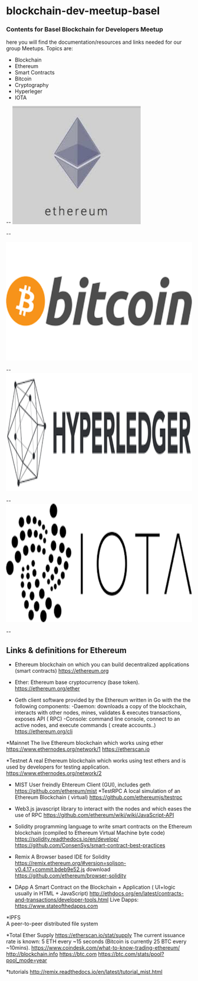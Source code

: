 # blockchain-dev-meetup-basel
### Contents for Basel Blockchain for Developers Meetup

here you will find the documentation/resources and links needed for our group Meetups.
Topics are:
* Blockchain
* Ethereum
* Smart Contracts
* Bitcoin
* Cryptography
* Hyperleger
* IOTA

--
<img src="images/ethereum.png" style="height:320px">

--

<img src="images/bitcoin.png" style="height:320px">

--
<img src="images/hyperledger.png" style="height:320px">

--
<img src="images/iota.png" style="height:320px">

--

## Links & definitions for Ethereum
* Ethereum 
blockchain on which you can build decentralized applications (smart contracts)
https://ethereum.org

* Ether:
Ethereum base cryptocurrency (base token).
https://ethereum.org/ether

* Geth
client software provided by the Ethereum written in Go with the the following components:
-Daemon: downloads a copy of the blockchain, interacts with other nodes, mines,  validates & executes transactions,
 exposes API ( RPC) 
-Console: command line console, connect to an active nodes, and execute commands ( create accounts..)
https://ethereum.org/cli

*Mainnet 
The live Ethereum blockchain which works using ether
https://www.ethernodes.org/network/1
https://etherscan.io

*Testnet
A real Ethereum blockchain which works using test ethers and is used by developers for testing application. 
https://www.ethernodes.org/network/2

* MIST
User freindly Ehtereum Client (GUI), includes geth
https://github.com/ethereum/mist
*TestRPC 
A local simulation of an Ethereum Blockchain ( virtual)
https://github.com/ethereumjs/testrpc

* Web3.js
javascript library to interact with the nodes and which eases the use of RPC 
https://github.com/ethereum/wiki/wiki/JavaScript-API

* Solidity
programming language to write smart contracts on the Ethereum blockchain (compiled to Ethereum Virtual Machine byte code)
https://solidity.readthedocs.io/en/develop/
https://github.com/ConsenSys/smart-contract-best-practices

* Remix
 A Browser based IDE for Solidity
 https://remix.ethereum.org/#version=soljson-v0.4.17+commit.bdeb9e52.js
 download https://github.com/ethereum/browser-solidity
 
* DApp
 A Smart Contract on the Blockchain + Application ( UI+logic usually in HTML + JavaScript)
 http://ethdocs.org/en/latest/contracts-and-transactions/developer-tools.html
 Live Dapps:
 https://www.stateofthedapps.com
 
 *IPFS  
 A peer-to-peer distributed file system 
 
 *Total Ether Supply
 https://etherscan.io/stat/supply
 The current issuance rate is known: 5 ETH every ~15 seconds (Bitcoin is currently 25 BTC every ~10mins).
 https://www.coindesk.com/what-to-know-trading-ethereum/
 http://blockchain.info
 https://btc.com
 https://btc.com/stats/pool?pool_mode=year
 
 *tutorials
 http://remix.readthedocs.io/en/latest/tutorial_mist.html
 